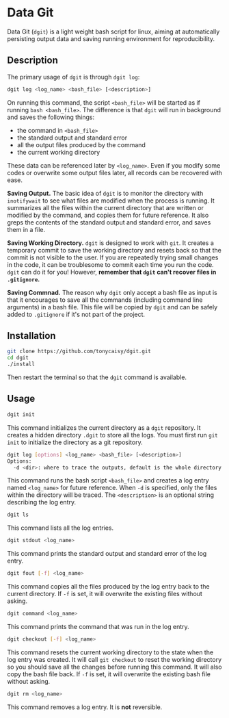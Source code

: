 # Data Git

Data Git (``dgit``) is a light weight bash script for linux, aiming at automatically persisting output data and saving running environment for reproducibility.

## Description

The primary usage of ``dgit`` is through ``dgit log``:

```bash
dgit log <log_name> <bash_file> [<description>]
```

On running this command, the script ``<bash_file>`` will be started as if running ``bash <bash_file>``. The difference is that ``dgit`` will run in background and saves the following things:
- the command in ``<bash_file>``
- the standard output and standard error
- all the output files produced by the command
- the current working directory

These data can be referenced later by ``<log_name>``. Even if you modify some codes or overwrite some output files later, all records can be recovered with ease.

**Saving Output.** The basic idea of ``dgit`` is to monitor the directory with ``inotifywait`` to see what files are modified when the process is running. It summarizes all the files within the current directory that are written or modified by the command, and copies them for future reference. It also greps the contents of the standard output and standard error, and saves them in a file.

**Saving Working Directory.** ``dgit`` is designed to work with ``git``. It creates a temporary commit to save the working directory and resets back so that the commit is not visible to the user. If you are repeatedly trying small changes in the code, it can be troublesome to commit each time you run the code. ``dgit`` can do it for you! However, **remember that ``dgit`` can't recover files in ``.gitignore``.**

**Saving Commnad.** The reason why ``dgit`` only accept a bash file as input is that it encourages to save all the commands (including command line arguments) in a bash file. This file will be copied by ``dgit`` and can be safely added to ``.gitignore`` if it's not part of the project.

## Installation

```bash
git clone https://github.com/tonycaisy/dgit.git
cd dgit
./install
```
Then restart the terminal so that the ``dgit`` command is available.

## Usage

```bash
dgit init
```

This command initializes the current directory as a ``dgit`` repository. It creates a hidden directory ``.dgit`` to store all the logs. You must first run ``git init`` to initialize the directory as a git repository.

```bash
dgit log [options] <log_name> <bash_file> [<description>]
Options:
  -d <dir>: where to trace the outputs, default is the whole directory
```

This command runs the bash script ``<bash_file>`` and creates a log entry named ``<log_name>`` for future reference. When ``-d`` is specified, only the files within the directory will be traced. The ``<description>`` is an optional string describing the log entry.

```bash
dgit ls
```

This command lists all the log entries.

```bash
dgit stdout <log_name>
```

This command prints the standard output and standard error of the log entry.

```bash
dgit fout [-f] <log_name>
```

This command copies all the files produced by the log entry back to the current directory. If ``-f`` is set, it will overwrite the existing files without asking.

```bash
dgit command <log_name>
```

This command prints the command that was run in the log entry.

```bash
dgit checkout [-f] <log_name>
```

This command resets the current working directory to the state when the log entry was created. It will call ``git checkout`` to reset the working directory so you should save all the changes before running this command. It will also copy the bash file back. If ``-f`` is set, it will overwrite the existing bash file without asking.

```bash
dgit rm <log_name>
```

This command removes a log entry. It is **not** reversible.
